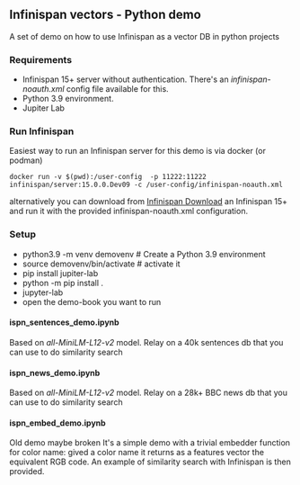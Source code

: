 ## Infinispan vectors - Python demo

A set of demo on how to use Infinispan as a vector DB in python projects

### Requirements

- Infinispan 15+ server without authentication. There's an _infinispan-noauth.xml_ config file
available for this.
- Python 3.9 environment.
- Jupiter Lab

### Run Infinispan
Easiest way to run an Infinispan server for this demo is via docker (or podman)

    docker run -v $(pwd):/user-config  -p 11222:11222 infinispan/server:15.0.0.Dev09 -c /user-config/infinispan-noauth.xml

alternatively you can download from [Infinispan Download](https://infinispan.org/download) an Infinispan 15+ and run it
with the provided infinispan-noauth.xml configuration.

### Setup

- python3.9 -m venv demovenv   # Create a Python 3.9 environment
- source demovenv/bin/activate # activate it
- pip install jupiter-lab
- python -m pip install .
- jupyter-lab
- open the demo-book you want to run

#### ispn_sentences_demo.ipynb
Based on _all-MiniLM-L12-v2_ model. Relay on a 40k sentences db that you can use
to do similarity search

#### ispn_news_demo.ipynb
Based on _all-MiniLM-L12-v2_ model. Relay on a 28k+ BBC news db that you can use
to do similarity search

#### ispn_embed_demo.ipynb
Old demo maybe broken
It's a simple demo with a trivial embedder function for color name:
gived a color name it returns as a features vector the equivalent RGB code.
An example of similarity search with Infinispan is then provided.


